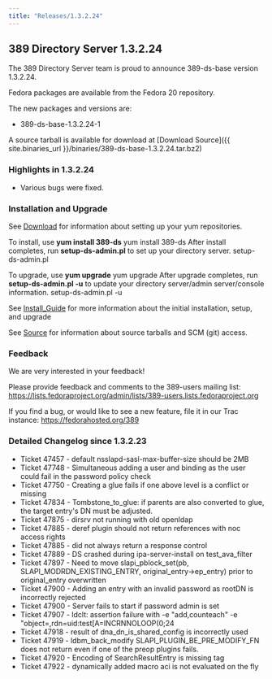 ```yaml
---
title: "Releases/1.3.2.24"
---
```

389 Directory Server 1.3.2.24
-----------------------------

The 389 Directory Server team is proud to announce 389-ds-base version 1.3.2.24.

Fedora packages are available from the Fedora 20 repository.

The new packages and versions are:

-   389-ds-base-1.3.2.24-1

A source tarball is available for download at [Download Source]({{ site.binaries_url }}/binaries/389-ds-base-1.3.2.24.tar.bz2)

### Highlights in 1.3.2.24

-   Various bugs were fixed.

### Installation and Upgrade

See [Download](../download.html) for information about setting up your yum repositories.

To install, use **yum install 389-ds** yum install 389-ds After install completes, run **setup-ds-admin.pl** to set up your directory server. setup-ds-admin.pl

To upgrade, use **yum upgrade** yum upgrade After upgrade completes, run **setup-ds-admin.pl -u** to update your directory server/admin server/console information. setup-ds-admin.pl -u

See [Install\_Guide](../legacy/install-guide.html) for more information about the initial installation, setup, and upgrade

See [Source](../development/source.html) for information about source tarballs and SCM (git) access.

### Feedback

We are very interested in your feedback!

Please provide feedback and comments to the 389-users mailing list: <https://lists.fedoraproject.org/admin/lists/389-users.lists.fedoraproject.org>

If you find a bug, or would like to see a new feature, file it in our Trac instance: <https://fedorahosted.org/389>

### Detailed Changelog since 1.3.2.23

-   Ticket 47457 - default nsslapd-sasl-max-buffer-size should be 2MB
-   Ticket 47748 - Simultaneous adding a user and binding as the user could fail in the password policy check
-   Ticket 47750 - Creating a glue fails if one above level is a conflict or missing
-   Ticket 47834 - Tombstone_to_glue: if parents are also converted to glue, the target entry's DN must be adjusted.
-   Ticket 47875 - dirsrv not running with old openldap
-   Ticket 47885 - deref plugin should not return references with noc access rights
-   Ticket 47885 - did not always return a response control
-   Ticket 47889 - DS crashed during ipa-server-install on test_ava_filter
-   Ticket 47897 - Need to move slapi_pblock_set(pb, SLAPI_MODRDN_EXISTING_ENTRY, original_entry->ep_entry) prior to original_entry overwritten
-   Ticket 47900 - Adding an entry with an invalid password as rootDN is incorrectly rejected
-   Ticket 47900 - Server fails to start if password admin is set
-   Ticket 47907 - ldclt: assertion failure with -e "add,counteach" -e "object=<ldif file>,rdn=uid:test[A=INCRNNOLOOP(0;24
-   Ticket 47918 - result of dna_dn_is_shared_config is incorrectly used
-   Ticket 47919 - ldbm_back_modify SLAPI_PLUGIN_BE_PRE_MODIFY_FN does not return even if one of the preop plugins fails.
-   Ticket 47920 - Encoding of SearchResultEntry is missing tag
-   Ticket 47922 - dynamically added macro aci is not evaluated on the fly

